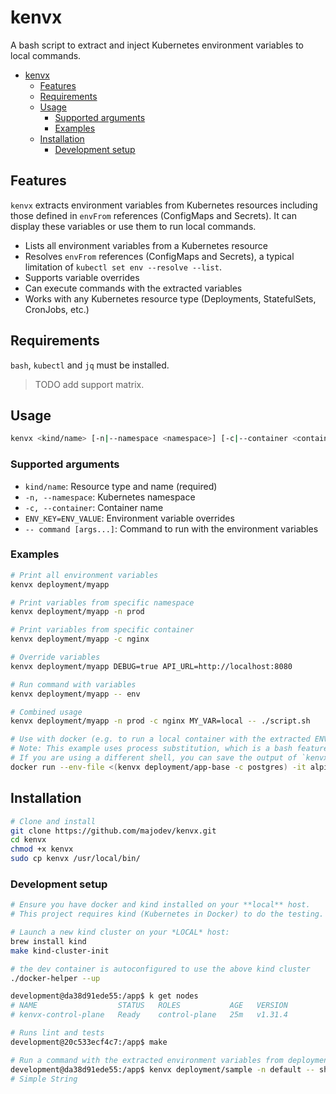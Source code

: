 # kenvx

A bash script to extract and inject Kubernetes environment variables to local commands.

- [kenvx](#kenvx)
  - [Features](#features)
  - [Requirements](#requirements)
  - [Usage](#usage)
    - [Supported arguments](#supported-arguments)
    - [Examples](#examples)
  - [Installation](#installation)
    - [Development setup](#development-setup)


## Features

`kenvx` extracts environment variables from Kubernetes resources including those defined in `envFrom` references (ConfigMaps and Secrets). It can display these variables or use them to run local commands.

- Lists all environment variables from a Kubernetes resource
- Resolves `envFrom` references (ConfigMaps and Secrets), a typical limitation of `kubectl set env --resolve --list`.
- Supports variable overrides
- Can execute commands with the extracted variables
- Works with any Kubernetes resource type (Deployments, StatefulSets, CronJobs, etc.)

## Requirements

`bash`, `kubectl` and `jq` must be installed.

> TODO add support matrix.

## Usage

```bash
kenvx <kind/name> [-n|--namespace <namespace>] [-c|--container <container>] [ENV_KEY=ENV_VALUE...] [-- command [args...]]
```

### Supported arguments

* `kind/name`: Resource type and name (required)
* `-n, --namespace`: Kubernetes namespace
* `-c, --container`: Container name
* `ENV_KEY=ENV_VALUE`: Environment variable overrides
* `-- command [args...]`: Command to run with the environment variables

### Examples

```bash
# Print all environment variables
kenvx deployment/myapp

# Print variables from specific namespace
kenvx deployment/myapp -n prod

# Print variables from specific container
kenvx deployment/myapp -c nginx

# Override variables
kenvx deployment/myapp DEBUG=true API_URL=http://localhost:8080

# Run command with variables
kenvx deployment/myapp -- env

# Combined usage
kenvx deployment/myapp -n prod -c nginx MY_VAR=local -- ./script.sh

# Use with docker (e.g. to run a local container with the extracted ENV variables)
# Note: This example uses process substitution, which is a bash feature.
# If you are using a different shell, you can save the output of `kenvx` to a file and use `--env-file` instead.
docker run --env-file <(kenvx deployment/app-base -c postgres) -it alpine env
```

## Installation

```bash
# Clone and install
git clone https://github.com/majodev/kenvx.git
cd kenvx
chmod +x kenvx
sudo cp kenvx /usr/local/bin/
```

### Development setup

```bash
# Ensure you have docker and kind installed on your **local** host.
# This project requires kind (Kubernetes in Docker) to do the testing.

# Launch a new kind cluster on your *LOCAL* host:
brew install kind
make kind-cluster-init

# the dev container is autoconfigured to use the above kind cluster
./docker-helper --up

development@da38d91ede55:/app$ k get nodes
# NAME                  STATUS   ROLES           AGE   VERSION
# kenvx-control-plane   Ready    control-plane   25m   v1.31.4

# Runs lint and tests
development@20c533ecf4c7:/app$ make

# Run a command with the extracted environment variables from deployment/sample (see test/manifests/sample.deployment.yml)
development@da38d91ede55:/app$ kenvx deployment/sample -n default -- sh -c 'echo "# $SAMPLE_SINGLE"'
# Simple String
```